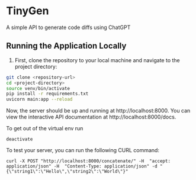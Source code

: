 # TinyGen

A simple API to generate code diffs using ChatGPT

## Running the Application Locally

1. First, clone the repository to your local machine and navigate to the project directory:

```bash
git clone <repository-url>
cd <project-directory>
source venv/bin/activate
pip install -r requirements.txt
uvicorn main:app --reload
```

Now, the server should be up and running at http://localhost:8000. You can view the interactive API documentation at http://localhost:8000/docs.

To get out of the virtual env run
```
deactivate
```

To test your server, you can run the following CURL command:
```
curl -X POST "http://localhost:8000/concatenate/" -H  "accept: application/json" -H  "Content-Type: application/json" -d "{\"string1\":\"Hello\",\"string2\":\"World\"}"
```